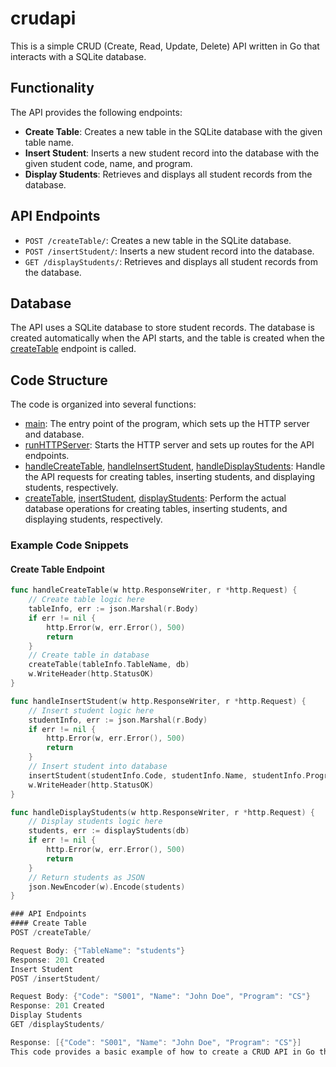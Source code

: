  # crudapi
 
 This is a simple CRUD (Create, Read, Update, Delete) API written in Go that interacts with a SQLite database.
 
 ## Functionality
 
 The API provides the following endpoints:
 
 * **Create Table**: Creates a new table in the SQLite database with the given table name.
 * **Insert Student**: Inserts a new student record into the database with the given student code, name, and program.
 * **Display Students**: Retrieves and displays all student records from the database.
 
 ## API Endpoints
 
 * `POST /createTable/`: Creates a new table in the SQLite database.
 * `POST /insertStudent/`: Inserts a new student record into the database.
 * `GET /displayStudents/`: Retrieves and displays all student records from the database.
 
 ## Database
 
 The API uses a SQLite database to store student records. The database is created automatically when the API starts, and the table is created when the [createTable](cci:1://file:///f:/GO/crudapi/main.go:175:0-208:1) endpoint is called.
 
 ## Code Structure
 
 The code is organized into several functions:
 
 * [main](cci:1://file:///f:/GO/crudapi/main.go:27:0-39:1): The entry point of the program, which sets up the HTTP server and database.
 * [runHTTPServer](cci:1://file:///f:/GO/crudapi/main.go:41:0-56:1): Starts the HTTP server and sets up routes for the API endpoints.
 * [handleCreateTable](cci:1://file:///f:/GO/crudapi/main.go:58:0-98:1), [handleInsertStudent](cci:1://file:///f:/GO/crudapi/main.go:100:0-142:1), [handleDisplayStudents](cci:1://file:///f:/GO/crudapi/main.go:144:0-173:1): Handle the API requests for creating tables, inserting students, and displaying students, respectively.
 * [createTable](cci:1://file:///f:/GO/crudapi/main.go:175:0-208:1), [insertStudent](cci:1://file:///f:/GO/crudapi/main.go:210:0-241:1), [displayStudents](cci:1://file:///f:/GO/crudapi/main.go:243:0-266:1): Perform the actual database operations for creating tables, inserting students, and displaying students, respectively.
 
 ### Example Code Snippets
 
 #### Create Table Endpoint
 
 ```go
 func handleCreateTable(w http.ResponseWriter, r *http.Request) {
     // Create table logic here
     tableInfo, err := json.Marshal(r.Body)
     if err != nil {
         http.Error(w, err.Error(), 500)
         return
     }
     // Create table in database
     createTable(tableInfo.TableName, db)
     w.WriteHeader(http.StatusOK)
 }

 func handleInsertStudent(w http.ResponseWriter, r *http.Request) {
     // Insert student logic here
     studentInfo, err := json.Marshal(r.Body)
     if err != nil {
         http.Error(w, err.Error(), 500)
         return
     }
     // Insert student into database
     insertStudent(studentInfo.Code, studentInfo.Name, studentInfo.Program, db)
     w.WriteHeader(http.StatusOK)
 }

 func handleDisplayStudents(w http.ResponseWriter, r *http.Request) {
     // Display students logic here
     students, err := displayStudents(db)
     if err != nil {
         http.Error(w, err.Error(), 500)
         return
     }
     // Return students as JSON
     json.NewEncoder(w).Encode(students)
 }

### API Endpoints
#### Create Table
POST /createTable/

Request Body: {"TableName": "students"}
Response: 201 Created
Insert Student
POST /insertStudent/

Request Body: {"Code": "S001", "Name": "John Doe", "Program": "CS"}
Response: 201 Created
Display Students
GET /displayStudents/

Response: [{"Code": "S001", "Name": "John Doe", "Program": "CS"}]
This code provides a basic example of how to create a CRUD API in Go that interacts with a SQLite database.

